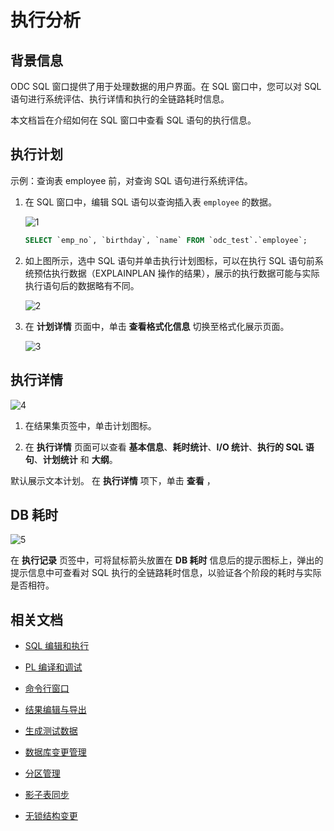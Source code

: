 # 执行分析

## 背景信息

ODC SQL 窗口提供了用于处理数据的用户界面。在 SQL 窗口中，您可以对 SQL 语句进行系统评估、执行详情和执行的全链路耗时信息。

本文档旨在介绍如何在 SQL 窗口中查看 SQL 语句的执行信息。

## 执行计划

示例：查询表 employee 前，对查询 SQL 语句进行系统评估。

1. 在 SQL 窗口中，编辑 SQL 语句以查询插入表 `employee` 的数据。

   ![1](https://obbusiness-private.oss-cn-shanghai.aliyuncs.com/doc/img/odc/420/sql-development/5perform%20analysis/1.png)

   ```sql
   SELECT `emp_no`, `birthday`, `name` FROM `odc_test`.`employee`;
   ```
2. 如上图所示，选中 SQL 语句并单击执行计划图标，可以在执行 SQL 语句前系统预估执行数据（EXPLAINPLAN 操作的结果），展示的执行数据可能与实际执行语句后的数据略有不同。

   ![2](https://obbusiness-private.oss-cn-shanghai.aliyuncs.com/doc/img/odc/420/sql-development/5perform%20analysis/2.png)

3. 在 **计划详情** 页面中，单击 **查看格式化信息** 切换至格式化展示页面。

   ![3](https://obbusiness-private.oss-cn-shanghai.aliyuncs.com/doc/img/odc/420/sql-development/5perform%20analysis/3.png)

## 执行详情

![4](https://obbusiness-private.oss-cn-shanghai.aliyuncs.com/doc/img/odc/420/sql-development/5perform%20analysis/4.png)

1. 在结果集页签中，单击计划图标。

2. 在 **执行详情** 页面可以查看 **基本信息**、**耗时统计**、**I/O 统计**、**执行的 SQL 语句**、**计划统计** 和 **大纲**。

默认展示文本计划。 在 **执行详情** 项下，单击 **查看** ，

## DB 耗时

![5](https://obbusiness-private.oss-cn-shanghai.aliyuncs.com/doc/img/odc/420/sql-development/5perform%20analysis/5.png)

在 **执行记录** 页签中，可将鼠标箭头放置在 **DB 耗时** 信息后的提示图标上，弹出的提示信息中可查看对 SQL 执行的全链路耗时信息，以验证各个阶段的耗时与实际是否相符。

## 相关文档

- [SQL 编辑和执行](1.sql-editing-and-execution.md)

- [PL 编译和调试](2.pl-compile-and-debug.md)

- [命令行窗口](3.command-line-window.md)

- [结果编辑与导出](4.result-editing-and-exporting.md)

- [生成测试数据](6.data-mocking.md)

- [数据库变更管理](7.database-change.md)

- [分区管理](8.partition-scheme.md)

- [影子表同步](9.shadow-table-synchronization.md)

- [无锁结构变更](10.table-structure-change.md)
